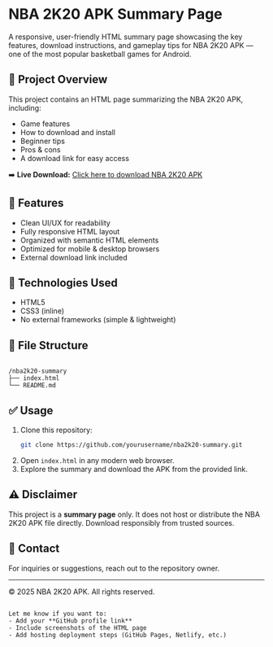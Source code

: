 # NBA 2K20 APK Summary Page

A responsive, user-friendly HTML summary page showcasing the key features, download instructions, and gameplay tips for NBA 2K20 APK — one of the most popular basketball games for Android.

## 📄 Project Overview

This project contains an HTML page summarizing the NBA 2K20 APK, including:
- Game features
- How to download and install
- Beginner tips
- Pros & cons
- A download link for easy access

➡️ **Live Download:** [Click here to download NBA 2K20 APK](https://nba2k20apkz.com/)

## 🚀 Features
- Clean UI/UX for readability
- Fully responsive HTML layout
- Organized with semantic HTML elements
- Optimized for mobile & desktop browsers
- External download link included

## 🔧 Technologies Used
- HTML5
- CSS3 (inline)
- No external frameworks (simple & lightweight)

## 📂 File Structure
```

/nba2k20-summary
├── index.html
└── README.md

````

## ✅ Usage
1. Clone this repository:
   ```bash
   git clone https://github.com/yourusername/nba2k20-summary.git

2. Open `index.html` in any modern web browser.
3. Explore the summary and download the APK from the provided link.

## ⚠️ Disclaimer

This project is a **summary page** only. It does not host or distribute the NBA 2K20 APK file directly. Download responsibly from trusted sources.

## 📧 Contact

For inquiries or suggestions, reach out to the repository owner.

---

© 2025 NBA 2K20 APK. All rights reserved.

```

Let me know if you want to:
- Add your **GitHub profile link**
- Include screenshots of the HTML page
- Add hosting deployment steps (GitHub Pages, Netlify, etc.)
```
